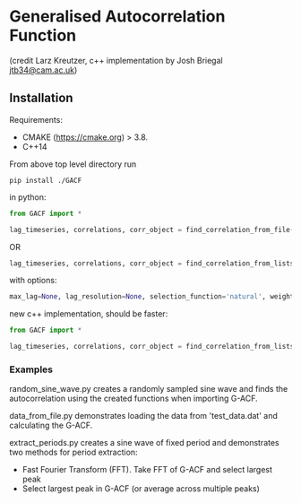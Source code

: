 # Generalised Autocorrelation Function 
(credit Larz Kreutzer, c++ implementation by Josh Briegal jtb34@cam.ac.uk)

## Installation
Requirements:
   * CMAKE (https://cmake.org) > 3.8.
   * C++14

From above top level directory run
```
pip install ./GACF
```
in python:

```python
from GACF import *

lag_timeseries, correlations, corr_object = find_correlation_from_file('filepath')
```
OR
```python
lag_timeseries, correlations, corr_object = find_correlation_from_lists(timeseries, values, errors=None)
```
with options:
```python
max_lag=None, lag_resolution=None, selection_function='natural', weight_function='gaussian', alpha=None
```

new c++ implementation, should be faster:
```python
from GACF import *

lag_timeseries, correlations, corr_object = find_correlation_from_lists_cpp(timeseries, values, errors=None)
```

### Examples

random_sine_wave.py creates a randomly sampled sine wave and finds the autocorrelation
using the created functions when importing G-ACF.

data_from_file.py demonstrates loading the data from 'test_data.dat' and calculating the G-ACF.

extract_periods.py creates a sine wave of fixed period and demonstrates two methods for period
extraction:
   * Fast Fourier Transform (FFT). Take FFT of G-ACF and select largest peak
   * Select largest peak in G-ACF (or average across multiple peaks)
